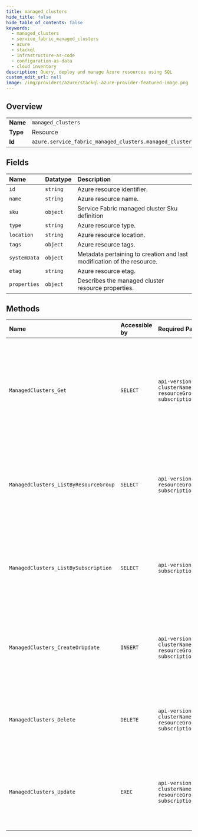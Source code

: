 ```yaml
---
title: managed_clusters
hide_title: false
hide_table_of_contents: false
keywords:
  - managed_clusters
  - service_fabric_managed_clusters
  - azure    
  - stackql
  - infrastructure-as-code
  - configuration-as-data
  - cloud inventory
description: Query, deploy and manage Azure resources using SQL
custom_edit_url: null
image: /img/providers/azure/stackql-azure-provider-featured-image.png
---
```

  
    

## Overview
<table><tbody>
<tr><td><b>Name</b></td><td><code>managed_clusters</code></td></tr>
<tr><td><b>Type</b></td><td>Resource</td></tr>
<tr><td><b>Id</b></td><td><code>azure.service_fabric_managed_clusters.managed_clusters</code></td></tr>
</tbody></table>

## Fields
| Name | Datatype | Description |
|:-----|:---------|:------------|
| `id` | `string` | Azure resource identifier. |
| `name` | `string` | Azure resource name. |
| `sku` | `object` | Service Fabric managed cluster Sku definition |
| `type` | `string` | Azure resource type. |
| `location` | `string` | Azure resource location. |
| `tags` | `object` | Azure resource tags. |
| `systemData` | `object` | Metadata pertaining to creation and last modification of the resource. |
| `etag` | `string` | Azure resource etag. |
| `properties` | `object` | Describes the managed cluster resource properties. |
## Methods
| Name | Accessible by | Required Params | Description |
|:-----|:--------------|:----------------|:------------|
| `ManagedClusters_Get` | `SELECT` | `api-version, clusterName, resourceGroupName, subscriptionId` | Get a Service Fabric managed cluster resource created or in the process of being created in the specified resource group. |
| `ManagedClusters_ListByResourceGroup` | `SELECT` | `api-version, resourceGroupName, subscriptionId` | Gets all Service Fabric cluster resources created or in the process of being created in the resource group. |
| `ManagedClusters_ListBySubscription` | `SELECT` | `api-version, subscriptionId` | Gets all Service Fabric cluster resources created or in the process of being created in the subscription. |
| `ManagedClusters_CreateOrUpdate` | `INSERT` | `api-version, clusterName, resourceGroupName, subscriptionId` | Create or update a Service Fabric managed cluster resource with the specified name. |
| `ManagedClusters_Delete` | `DELETE` | `api-version, clusterName, resourceGroupName, subscriptionId` | Delete a Service Fabric managed cluster resource with the specified name. |
| `ManagedClusters_Update` | `EXEC` | `api-version, clusterName, resourceGroupName, subscriptionId` | Update the tags of of a Service Fabric managed cluster resource with the specified name. |
